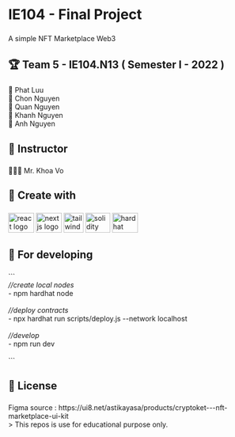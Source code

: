 <h1 align="left">IE104 - Final Project</h1>

###

<p align="left">A simple NFT Marketplace Web3</p>

###

<h2 align="left">🏆 Team 5 - IE104.N13 ( Semester I - 2022 )</h2>

###

<p align="left">🐧 Phat Luu<br>🐻 Chon Nguyen<br>🐸 Quan Nguyen<br>🦊 Khanh Nguyen<br>🦄 Anh Nguyen</p>

###

<h2 align="left">🤖 Instructor</h2>

###

<p align="left">👨🏻‍💻 Mr. Khoa Vo</p>

###

<h2 align="left">🚗 Create with</h2>

###

<div align="left">
  <img src="https://cdn.jsdelivr.net/gh/devicons/devicon/icons/react/react-original.svg" height="40" width="52" alt="react logo"  />
  <img src="https://cdn.jsdelivr.net/gh/devicons/devicon/icons/nextjs/nextjs-original.svg" height="40" width="52" alt="nextjs logo"  />
  <img src="https://gitlab.com/uploads/-/system/project/avatar/33729919/tailwindcss-logo.jpg" height="40" width="40" alt="tailwindcss logo"  />
  <img src="https://logo-download.com/wp-content/data/images/png/Solidity-logo.png" height="40" width="50" alt="solidity logo"  />
  <img src="https://seeklogo.com/images/H/hardhat-logo-888739EBB4-seeklogo.com.png" height="40" width="52" alt="hardhat logo"  />
</div>

###

<h2 align="left">🚀 For developing</h2>

###

<p align="left">```<br>
  <i>//create local nodes</i> <br>
  - npm hardhat node <br><br>
  <i>//deploy contracts</i> <br>
  - npx hardhat run scripts/deploy.js --network localhost <br><br>
  <i>//develop</i> <br>
  - npm run dev<br><br>```</p>

###

<h2 align="left">📃 License</h2>

###

<p align="left">Figma source : https://ui8.net/astikayasa/products/cryptoket---nft-marketplace-ui-kit<br> > This repos is use for educational purpose only.</p>

###
